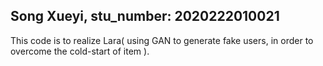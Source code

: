 ## Song Xueyi, stu_number: 2020222010021
This code is to realize Lara( using GAN to generate fake users, in order to overcome the cold-start of item ).
